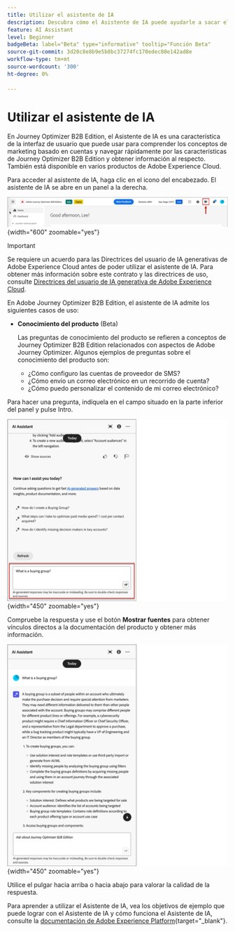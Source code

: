 ```yaml
---
title: Utilizar el asistente de IA
description: Descubra cómo el Asistente de IA puede ayudarle a sacar el máximo partido a las funciones de Journey Optimizer B2B Edition.
feature: AI Assistant
level: Beginner
badgeBeta: label="Beta" type="informative" tooltip="Función Beta"
source-git-commit: 3d20c8e8b9e5b8bc37274fc170edec80e142ad8e
workflow-type: tm+mt
source-wordcount: '300'
ht-degree: 0%

---
```


# Utilizar el asistente de IA

En Journey Optimizer B2B Edition, el Asistente de IA es una característica de la interfaz de usuario que puede usar para comprender los conceptos de marketing basado en cuentas y navegar rápidamente por las características de Journey Optimizer B2B Edition y obtener información al respecto<!-- get operational insights for your specific environment -->. También está disponible en varios productos de Adobe Experience Cloud.

Para acceder al asistente de IA, haga clic en el icono del encabezado. El asistente de IA se abre en un panel a la derecha.

![Haga clic en el icono para acceder al asistente de IA](./assets/ai-assistant-icon-header.png){width="600" zoomable="yes"}

>[!IMPORTANT]
>
>Se requiere un acuerdo para las Directrices del usuario de IA generativas de Adobe Experience Cloud antes de poder utilizar el asistente de IA. Para obtener más información sobre este contrato y las directrices de uso, consulte [Directrices del usuario de IA generativa de Adobe Experience Cloud](https://www.adobe.com/legal/licenses-terms/adobe-dx-gen-ai-user-guidelines.html).

En Adobe Journey Optimizer B2B Edition, el asistente de IA admite los siguientes casos de uso:

* **Conocimiento del producto** (Beta)

  Las preguntas de conocimiento del producto se refieren a conceptos de Journey Optimizer B2B Edition relacionados con aspectos de Adobe Journey Optimizer. Algunos ejemplos de preguntas sobre el conocimiento del producto son:

   * ¿Cómo configuro las cuentas de proveedor de SMS?
   * ¿Cómo envío un correo electrónico en un recorrido de cuenta?
   * ¿Cómo puedo personalizar el contenido de mi correo electrónico?

<!-- 
* **Operational insights** in journeys (Beta)

    Operational insight questions are about the journey objects in your organization's sandbox. Some examples of operational insight questions or prompts include:

    * How many live journeys do I have in Adobe Journey Optimizer?
    * Give me a list of all the scheduled journeys
    * How many Journeys have been created in the last 7 days?

    >[!NOTE]
    >
    >The only Adobe Journey Optimizer B2B Edition object you have access to ask the AI Assistant operational insights questions about is **Journeys**. It will only have data for the sandbox you are currently in.
-->
Para hacer una pregunta, indíquela en el campo situado en la parte inferior del panel y pulse Intro.

![Escriba una pregunta en el cuadro de texto](./assets/ai-assistant-ask-question.png){width="450" zoomable="yes"}

Compruebe la respuesta y use el botón **Mostrar fuentes** para obtener vínculos directos a la documentación del producto y obtener más información.

![Resultados de la consulta del Asistente de IA](./assets/ai-assistant-answer.png){width="450" zoomable="yes"}

Utilice el pulgar hacia arriba o hacia abajo para valorar la calidad de la respuesta.

Para aprender a utilizar el Asistente de IA, vea los objetivos de ejemplo que puede lograr con el Asistente de IA y cómo funciona el Asistente de IA, consulte la [documentación de Adobe Experience Platform](https://experienceleague.adobe.com/en/docs/experience-platform/ai-assistant/home){target="_blank"}.
